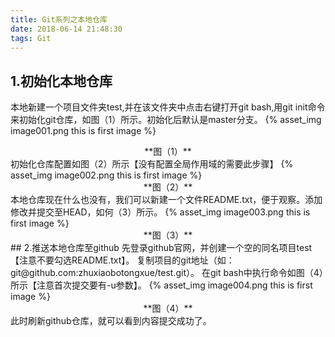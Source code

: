 ```yaml
---
title: Git系列之本地仓库
date: 2018-06-14 21:48:30
tags: Git
---
```

## 1.初始化本地仓库
本地新建一个项目文件夹test,并在该文件夹中点击右键打开git bash,用git init命令来初始化git仓库，如图（1）所示。初始化后默认是master分支。
{% asset_img image001.png this is first image %}
<center>**图（1）**</center>
初始化仓库配置如图（2）所示【没有配置全局作用域的需要此步骤】
{% asset_img image002.png this is first image %}
<center>**图（2）**</center>
本地仓库现在什么也没有，我们可以新建一个文件README.txt，便于观察。添加修改并提交至HEAD，如何（3）所示。
{% asset_img image003.png this is first image %}
<center>**图（3）**</center>
## 2.推送本地仓库至github
先登录github官网，并创建一个空的同名项目test【注意不要勾选README.txt】。
复制项目的git地址（如：git@github.com:zhuxiaobotongxue/test.git）。
在git bash中执行命令如图（4）所示【注意首次提交要有-u参数】。
{% asset_img image004.png this is first image %}
<center>**图（4）**</center>
此时刷新github仓库，就可以看到内容提交成功了。